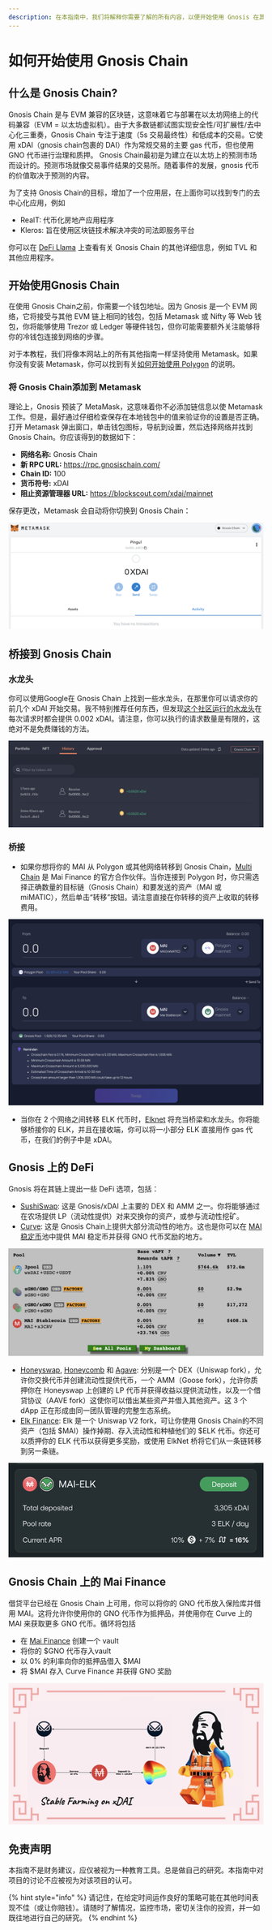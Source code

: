 ```yaml
---
description: 在本指南中，我们将解释你需要了解的所有内容，以便开始使用 Gnosis 在其区块链上拥有的不同 DApp。
---
```


# 如何开始使用 Gnosis Chain

## 什么是 Gnosis Chain?

Gnosis Chain 是与 EVM 兼容的区块链，这意味着它与部署在以太坊网络上的代码兼容（EVM = 以太坊虚拟机）。由于大多数链都试图实现安全性/可扩展性/去中心化三重奏，Gnosis Chain 专注于速度（5s 交易最终性）和低成本的交易。它使用 xDAI（gnosis chain包裹的 DAI）作为常规交易的主要 gas 代币，但也使用 GNO 代币进行治理和质押。 Gnosis Chain最初是为建立在以太坊上的预测市场而设计的。预测市场就像交易事件结果的交易所。随着事件的发展，gnosis 代币的价值取决于预测的内容。

为了支持 Gnosis Chain的目标，增加了一个应用层，在上面你可以找到专门的去中心化应用，例如

* RealT: 代币化房地产应用程序
* Kleros: 旨在使用区块链技术解决冲突的司法即服务平台

你可以在 [DeFi Llama](https://defillama.com/chain/Gnosis) 上查看有关 Gnosis Chain 的其他详细信息，例如 TVL 和其他应用程序。

## 开始使用Gnosis Chain

在使用 Gnosis Chain之前，你需要一个钱包地址。因为 Gnosis 是一个 EVM 网络，它将接受与其他 EVM 链上相同的钱包，包括 Metamask 或 Nifty 等 Web 钱包，你将能够使用 Trezor 或 Ledger 等硬件钱包，但你可能需要额外关注能够将你的冷钱包连接到网络的步骤。

对于本教程，我们将像本网站上的所有其他指南一样坚持使用 Metamask。如果你没有安装 Metamask，你可以找到有关[如何开始使用 Polygon](../polygon/how-to-get-started-on-polygon.md) 的说明。

### 将 Gnosis Chain添加到 Metamask

理论上，Gnosis 预装了 MetaMask，这意味着你不必添加链信息以使 Metamask 工作。但是，最好通过仔细检查保存在本地钱包中的值来验证你的设置是否正确。打开 Metamask 弹出窗口，单击钱包图标，导航到设置，然后选择网络并找到 Gnosis Chain。你应该得到的数据如下：

* **网络名称:** Gnosis Chain
* **新 RPC URL:** https://rpc.gnosischain.com/
* **Chain ID:** 100
* **货币符号:** xDAI
* **阻止资源管理器 URL:** https://blockscout.com/xdai/mainnet

保存更改，Metamask 会自动将你切换到 Gnosis Chain：

![成功！！你现在在 Gnosis 上！](../../.gitbook/assets/gnosis-0.png)

## 桥接到 Gnosis Chain

### 水龙头

你可以使用Google在 Gnosis Chain 上找到一些水龙头，在那里你可以请求你的前几个 xDAI 开始交易。我不特别推荐任何东西，但发现[这个社区运行的水龙头](https://www.gimlu.com/faucet)在每次请求时都会提供 0.002 xDAI。请注意，你可以执行的请求数量是有限的，这绝对不是免费赚钱的方法。

![我从水龙头收到了一些 xDAI，我们现在做一些交易。](../../.gitbook/assets/gnosis-1.png)

### 桥接

* 如果你想将你的 MAI 从 Polygon 或其他网络转移到 Gnosis Chain，[Multi Chain](https://app.multichain.org/#/router) 是 Mai Finance 的官方合作伙伴。当你连接到 Polygon 时，你只需选择正确数量的目标链（Gnosis Chain）和要发送的资产（MAI 或 miMATIC），然后单击“转移”按钮。请注意直接在你转移的资产上收取的转移费用。

![Bridging MAI from Polygon to Gnosis using Multi Chain](../../.gitbook/assets/gnosis-2.png)

* 当你在 2 个网络之间转移 ELK 代币时，[Elknet](https://app.elk.finance/#/elknet) 将充当桥梁和水龙头。你将能够桥接你的 ELK，并且在接收端，你可以将一小部分 ELK 直接用作 gas 代币，在我们的例子中是 xDAI。

## Gnosis 上的 DeFi

Gnosis 将在其链上提出一些 DeFi 选项，包括：

* [SushiSwap](https://app.sushi.com/farm?chainId=100): 这是 Gnosis/xDAI 上主要的 DEX 和 AMM 之一。你将能够通过在农场提供 LP（流动性提供）对来交换你的资产，或参与流动性挖矿。
* [Curve](https://xdai.curve.fi/): 这是 Gnosis Chain上提供大部分流动性的地方。这也是你可以在 [MAI 稳定币](https://xdai.curve.fi/factory/4)池中提供 MAI 稳定币并获得 GNO 代币奖励的地方。

![LP 池，包括截至 2022 年 6 月曲线上的 MAI](../../.gitbook/assets/gnosis-3.png)

* [Honeyswap](https://app.honeyswap.org/#/pool), [Honeycomb](https://1hive.io/#/wallet) 和 [Agave](https://app.agave.finance/#/dashboard): 分别是一个 DEX（Uniswap fork），允许你交换代币并创建流动性提供代币，一个 AMM（Goose fork），允许你质押你在 Honeyswap 上创建的 LP 代币并获得收益以提供流动性，以及一个借贷协议（AAVE fork）这使你可以借出某些资产并借入其他资产。这 3 个 dApp 正在形成由同一团队管理的完整生态系统。
* [Elk Finance](https://app.elk.finance/#/farms): Elk 是一个 Uniswap V2 fork，可让你使用 Gnosis Chain的不同资产（包括 $MAI）操作掉期、存入流动性和种植他们的 $ELK 代币。你还可以质押你的 ELK 代币以获得更多奖励，或使用 ElkNet 桥将它们从一条链转移到另一条链。

![截至 2022 年 6 月，在 Elk Finance 上使用 MAI 养殖 ELK](../../.gitbook/assets/gnosis-5.png)

## Gnosis Chain 上的 Mai Finance

借贷平台已经在 Gnosis Chain 上可用，你可以将你的 GNO 代币放入保险库并借用 MAI。这将允许你使用你的 GNO 代币作为抵押品，并使用你在 Curve 上的 MAI 来获取更多 GNO 代币。循环将包括

* 在 [Mai Finance](https://app.mai.finance) 创建一个 vault&#x20;
* 将你的 $GNO 代币存入vault
* 以 0% 的利率向你的抵押品借入 $MAI
* 将 $MAI 存入 Curve Finance 并获得 GNO 奖励

![Gnosis 链上的农业产量](../../.gitbook/assets/gnosis-4.png)

## 免责声明

本指南不是财务建议，应仅被视为一种教育工具。总是做自己的研究。本指南中对项目的讨论不应被视为对该项目的认可。

{% hint style="info" %}
请记住，在给定时间运作良好的策略可能在其他时间表现不佳（或让你赔钱）。请随时了解情况，监控市场，密切关注你的投资，并一如既往地进行自己的研究。
{% endhint %}
